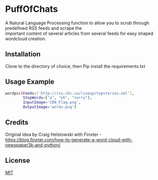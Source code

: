 # PuffOfChats
A Natural Language Processing function to allow you to scrub through predefined RSS feeds and scrape the <br>
important content of several articles from several feeds for easy shaped wordcloud creation.

## Installation
Clone to the directory of choice, then Pip install the requirements.txt

## Usage Example
```bash
wordpic(Feeds=['http://rss.cbc.ca/lineup/topstories.xml'],
        StopWords=["a", "eh", "sorry"],
        InputImage='CDN_Flag.png',
        OutputImage='words.png')
```

## Credits
Original idea by Craig Helstowski with Finxter - https://blog.finxter.com/how-to-generate-a-word-cloud-with-newspaper3k-and-python/

## License
[MIT](https://choosealicense.com/licenses/mit/)
